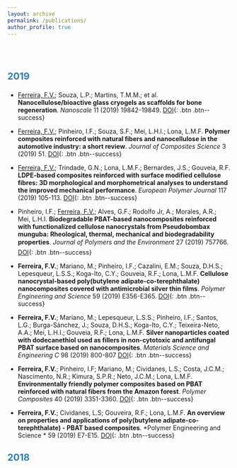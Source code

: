 ```yaml
---
layout: archive
permalink: /publications/
author_profile: true
---
```


<p style="margin-bottom:2cm;"></p>

<p style="margin-bottom:.7cm;"></p>

<h2>

<font color="#2980b9">2019</font>

</h2>

<p style="margin-bottom:.3cm;"></p>

- [Ferreira, F.V.](); Souza, L.P.; Martins, T.M.M.; et al. **Nanocellulose/bioactive glass cryogels as scaffolds for bone regeneration**. *Nanoscale* 11 (2019) 19842-19849. [DOI](https://doi.org/10.1039/C9NR05383B){: .btn .btn--success}


- [Ferreira, F.V.](); Pinheiro, I.F.; Souza, S.F.; Mei, L.H.I.; Lona, L.M.F. **Polymer composites reinforced with natural fibers and nanocellulose in the automotive industry: a short review**. *Journal of Composites Science* 3 (2019) 51. [DOI](https://doi.org/10.3390/jcs3020051){: .btn .btn--success}


- [Ferreira, F.V.](); Trindade, G.N.; Lona, L.M.F.; Bernardes, J.S.; Gouveia, R.F. **LDPE-based composites reinforced with surface modified cellulose fibres: 3D morphological and morphometrical analyses to understand the improved mechanical performance**. *European Polymer Journal* 117 (2019) 105-113. [DOI](https://doi.org/10.1016/j.eurpolymj.2019.05.005){: .btn .btn--success}


- Pinheiro, I.F.; [Ferreira, F.V.](); Alves, G.F.; Rodolfo Jr, A.; Morales, A.R.; Mei, L.H.I. **Biodegradable PBAT-based nanocomposites reinforced with functionalized cellulose nanocrystals from Pseudobombax munguba: Rheological, thermal, mechanical and biodegradability properties**. *Journal of Polymers and the Environment* 27 (2019) 757766. [DOI](https://doi.org/10.1007/s10924-019-01389-z){: .btn .btn--success}


- __Ferreira, F.V.__; Mariano, M.; Pinheiro, I.F.; Cazalini, E.M.; Souza, D.H.S.; Lepesqueur, L.S.S.; Koga-Ito, C.Y.; Gouveia,  R.F.; Lona, L.M.F. **Cellulose nanocrystal-based poly(butylene adipate-co-terephthalate) nanocomposites covered with antimicrobial silver thin films**. *Polymer Engineering and Science* 59 (2019) E356-E365. [DOI](https://doi.org/10.1002/pen.25066){: .btn .btn--success}


- __Ferreira, F.V.__; Mariano, M.; Lepesqueur, L.S.S.; Pinheiro, I.F.; Santos, L.G.; Burga-Sánchez, J.; Souza, D.H.S.; Koga-Ito, C.Y.; Teixeira-Neto, A.A.; Mei, L.H.I.; Gouveia,  R.F.; Lona, L.M.F. **Silver nanoparticles coated with dodecanethiol used as fillers in non-cytotoxic and antifungal PBAT surface based on nanocomposites**. *Materials Science and Engineering C* 98 (2019) 800-807 [DOI](https://doi.org/10.1016/j.msec.2019.01.044){: .btn .btn--success}


- __Ferreira, F.V.__; Pinheiro, I.F; Mariano, M.; Cividanes, L.S.; Costa, J.C.M.; Nascimento, N.R.; Kimura, S.P.R.; Neto, J.C.M.; Lona, L.M.F. **Environmentally friendly polymer composites based on PBAT reinforced with natural fibers from the Amazon forest**. *Polymer Composites* 40 (2019) 3351-3360. [DOI](https://doi.org/10.1002/pc.25196){: .btn .btn--success}


- __Ferreira, F.V.__; Cividanes, L.S; Gouveira, R.F.; Lona, L.M.F. **An overview on properties and applications of poly(butylene adipate-co-terephthalate) - PBAT based composites**. *Polymer Engineering and Science * 59 (2019) E7-E15. [DOI](https://doi.org/10.1002/pen.24770){: .btn .btn--success}

<p style="margin-bottom:.7cm;"></p>

<h2>

<font color="#2980b9">2018</font>

</h2>

<p style="margin-bottom:.3cm;"></p>


